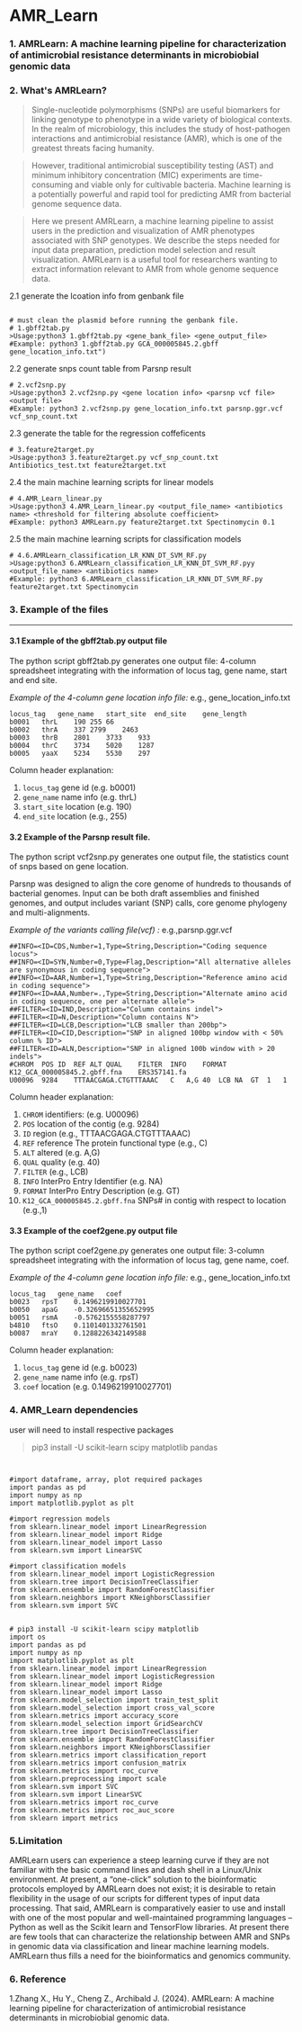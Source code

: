 # AMR_Learn

### 1. AMRLearn: A machine learning pipeline for characterization of antimicrobial resistance determinants in microbiobial genomic data

### 2. What's AMRLearn?

>Single-nucleotide polymorphisms (SNPs) are useful biomarkers for linking genotype to phenotype in a wide variety of biological contexts. In the realm of microbiology, this includes the study of host-pathogen interactions and antimicrobial resistance (AMR), which is one of the greatest threats facing humanity.

>However, traditional antimicrobial susceptibility testing (AST) and minimum inhibitory concentration (MIC) experiments are time-consuming and viable only for cultivable bacteria. Machine learning is a potentially powerful and rapid tool for predicting AMR from bacterial genome sequence data.

>Here we present AMRLearn, a machine learning pipeline to assist users in the prediction and visualization of AMR phenotypes associated with SNP genotypes. We describe the steps needed for input data preparation, prediction model selection and result visualization. AMRLearn is a useful tool for researchers wanting to extract information relevant to AMR from whole genome sequence data.


2.1 generate the lcoation info from genbank file
```python3

# must clean the plasmid before running the genbank file.
# 1.gbff2tab.py
>Usage:python3 1.gbff2tab.py <gene_bank_file> <gene_output_file> 
#Example: python3 1.gbff2tab.py GCA_000005845.2.gbff gene_location_info.txt")
```

2.2 generate snps count table from Parsnp result
```python3
# 2.vcf2snp.py
>Usage:python3 2.vcf2snp.py <gene location info> <parsnp vcf file> <output file>
#Example: python3 2.vcf2snp.py gene_location_info.txt parsnp.ggr.vcf vcf_snp_count.txt
```

2.3 generate the table for the regression coffeficents
```python3
# 3.feature2target.py
>Usage:python3 3.feature2target.py vcf_snp_count.txt Antibiotics_test.txt feature2target.txt
```
2.4 the main machine learning scripts for linear models
```python3
# 4.AMR_Learn_linear.py
>Usage:python3 4.AMR_Learn_linear.py <output_file_name> <antibiotics name> <threshold for filtering absolute coefficient>
#Example: python3 AMRLearn.py feature2target.txt Spectinomycin 0.1
```

2.5 the main machine learning scripts for classification models
```python3
# 4.6.AMRLearn_classification_LR_KNN_DT_SVM_RF.py
>Usage:python3 6.AMRLearn_classification_LR_KNN_DT_SVM_RF.pyy <output_file_name> <antibiotics name>
#Example: python3 6.AMRLearn_classification_LR_KNN_DT_SVM_RF.py feature2target.txt Spectinomycin
```

### 3. Example of the files
--------------------------

#### 3.1  Example of the gbff2tab.py output file
The python script gbff2tab.py generates one output file: 4-column spreadsheet integrating with the information of locus tag, gene name, start and end site.

*Example of the 4-column gene location info file:* e.g., gene_location_info.txt
```
locus_tag	gene_name	start_site	end_site	gene_length
b0001	thrL	190	255	66
b0002	thrA	337	2799	2463
b0003	thrB	2801	3733	933
b0004	thrC	3734	5020	1287
b0005	yaaX	5234	5530	297
```
Column header explanation:
1. `locus_tag` gene id (e.g. b0001)
2. `gene_name` name info (e.g. thrL)
3. `start_site` location (e.g. 190)
4. `end_site` location (e.g., 255)

<a name="sec5"></a>


#### 3.2  Example of the Parsnp result file.
The python script vcf2snp.py generates one output file, the statistics count of snps based on gene location.

Parsnp was designed to align the core genome of hundreds to thousands of bacterial genomes. Input can be both draft assemblies and finished genomes, and output includes variant (SNP) calls, core genome phylogeny and multi-alignments.


*Example of the variants calling file(vcf) :* e.g.,parsnp.ggr.vcf
```
##INFO=<ID=CDS,Number=1,Type=String,Description="Coding sequence locus">
##INFO=<ID=SYN,Number=0,Type=Flag,Description="All alternative alleles are synonymous in coding sequence">
##INFO=<ID=AAR,Number=1,Type=String,Description="Reference amino acid in coding sequence">
##INFO=<ID=AAA,Number=.,Type=String,Description="Alternate amino acid in coding sequence, one per alternate allele">
##FILTER=<ID=IND,Description="Column contains indel">
##FILTER=<ID=N,Description="Column contains N">
##FILTER=<ID=LCB,Description="LCB smaller than 200bp">
##FILTER=<ID=CID,Description="SNP in aligned 100bp window with < 50% column % ID">
##FILTER=<ID=ALN,Description="SNP in aligned 100b window with > 20 indels">
#CHROM	POS	ID	REF	ALT	QUAL	FILTER	INFO	FORMAT	K12_GCA_000005845.2.gbff.fna	ERS357141.fa
U00096	9284	TTTAACGAGA.CTGTTTAAAC	C	A,G	40	LCB	NA	GT	1	1
```
Column header explanation:
1. `CHROM` identifiers:  (e.g. U00096)
2. `POS` location of the contig (e.g. 9284)
3. `ID` region (e.g., TTTAACGAGA.CTGTTTAAAC)
4. `REF` reference The protein functional type (e.g., C)
5. `ALT` altered (e.g. A,G)
6. `QUAL` quality (e.g. 40)
7. `FILTER` (e.g., LCB)
8. `INFO` InterPro Entry Identifier (e.g. NA)
9. `FORMAT` InterPro Entry Description (e.g. GT)
10. `K12_GCA_000005845.2.gbff.fna` SNPs# in contig with respect to location (e.g.,1)
<a name="sec5"></a>

#### 3.3  Example of the coef2gene.py output file
The python script coef2gene.py generates one output file: 3-column spreadsheet integrating with the information of locus tag, gene name, coef.

*Example of the 4-column gene location info file:* e.g., gene_location_info.txt
```
locus_tag	gene_name	coef
b0023	rpsT	0.1496219910027701
b0050	apaG	-0.32696651355652995
b0051	rsmA	-0.5762155558287797
b4810	ftsO	0.1101401332761501
b0087	mraY	0.1288226342149588

```
Column header explanation:
1. `locus_tag` gene id (e.g. b0023)
2. `gene_name` name info (e.g. rpsT)
3. `coef` location (e.g. 0.1496219910027701)
<a name="sec5"></a>

### 4. AMR_Learn dependencies

user will need to install respective packages
> pip3 install -U scikit-learn scipy matplotlib pandas

```python3


#import dataframe, array, plot required packages 
import pandas as pd
import numpy as np
import matplotlib.pyplot as plt

#import regression models
from sklearn.linear_model import LinearRegression
from sklearn.linear_model import Ridge
from sklearn.linear_model import Lasso
from sklearn.svm import LinearSVC

#import classification models
from sklearn.linear_model import LogisticRegression
from sklearn.tree import DecisionTreeClassifier
from sklearn.ensemble import RandomForestClassifier
from sklearn.neighbors import KNeighborsClassifier 
from sklearn.svm import SVC


# pip3 install -U scikit-learn scipy matplotlib
import os
import pandas as pd
import numpy as np
import matplotlib.pyplot as plt
from sklearn.linear_model import LinearRegression
from sklearn.linear_model import LogisticRegression
from sklearn.linear_model import Ridge
from sklearn.linear_model import Lasso
from sklearn.model_selection import train_test_split
from sklearn.model_selection import cross_val_score
from sklearn.metrics import accuracy_score
from sklearn.model_selection import GridSearchCV
from sklearn.tree import DecisionTreeClassifier
from sklearn.ensemble import RandomForestClassifier
from sklearn.neighbors import KNeighborsClassifier 
from sklearn.metrics import classification_report
from sklearn.metrics import confusion_matrix
from sklearn.metrics import roc_curve
from sklearn.preprocessing import scale
from sklearn.svm import SVC
from sklearn.svm import LinearSVC
from sklearn.metrics import roc_curve
from sklearn.metrics import roc_auc_score
from sklearn import metrics

```

### 5.Limitation
AMRLearn users can experience a steep learning curve if they are not familiar with the basic command lines and dash shell in a Linux/Unix environment. At present, a “one-click” solution to the bioinformatic protocols employed by AMRLearn does not exist; it is desirable to retain flexibility in the usage of our scripts for different types of input data processing. That said, AMRLearn is comparatively easier to use and install with one of the most popular and well-maintained programming languages – Python as well as the Scikit learn and TensorFlow libraries. At present there are few tools that can characterize the relationship between AMR and SNPs in genomic data via classification and linear machine learning models. AMRLearn thus fills a need for the bioinformatics and genomics community.

### 6. Reference
1.Zhang X., Hu Y., Cheng Z., Archibald J. (2024). AMRLearn: A machine learning pipeline for characterization of antimicrobial resistance determinants in microbiobial genomic data.


